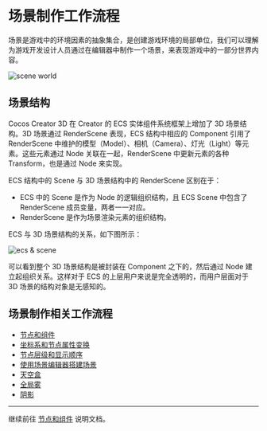 # 场景制作工作流程

场景是游戏中的环境因素的抽象集合，是创建游戏环境的局部单位，我们可以理解为游戏开发设计人员通过在编辑器中制作一个场景，来表现游戏中的一部分世界内容。

![scene world](./scene/world01.jpg)

## 场景结构

Cocos Creator 3D 在 Creator 的 ECS 实体组件系统框架上增加了 3D 场景结构。3D 场景通过 RenderScene 表现，ECS 结构中相应的 Component 引用了 RenderScene 中维护的模型（Model）、相机（Camera）、灯光（Light）等元素。这些元素通过 Node 关联在一起，RenderScene 中更新元素的各种 Transform，也是通过 Node 来实现。

ECS 结构中的 Scene 与 3D 场景结构中的 RenderScene 区别在于：
- ECS 中的 Scene 是作为 Node 的逻辑组织结构，且 ECS Scene 中包含了 RenderScene 成员变量，两者一一对应。
- RenderScene 是作为场景渲染元素的组织结构。

ECS 与 3D 场景结构的关系，如下图所示：

![ecs & scene](./scene/ecs-scene.jpg)

可以看到整个 3D 场景结构是被封装在 Component 之下的，然后通过 Node 建立起组织关系。这样对于 ECS 的上层用户来说是完全透明的，而用户层面对于 3D 场景的结构对象是无感知的。

## 场景制作相关工作流程

- [节点和组件](node-component.md)
- [坐标系和节点属性变换](coord.md)
- [节点层级和显示顺序](node-tree.md)
- [使用场景编辑器搭建场景](scene-editing.md)
- [天空盒](skybox.md)
- [全局雾](fog.md)
- [阴影](shadow.md)

---

继续前往 [节点和组件](node-component.md) 说明文档。
